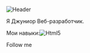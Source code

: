 ![Header](https://github.com/MMII0220/Summary/blob/main/assets/name.jpg)

Я Джуниор Веб-разработчик. 

Мои навыки:![Html5](https://img.shields.io/badge/-Html5-df6e08?style=for-the-badge&logo=Html5)

Follow me
